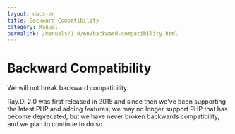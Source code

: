 ```yaml
---
layout: docs-en
title: Backward Compatibility
category: Manual
permalink: /manuals/1.0/en/backward-compatibility.html
---
```

# Backward Compatibility

We will not break backward compatibility.

Ray.Di 2.0 was first released in 2015 and since then we've been supporting the latest PHP and adding features; we may no longer support PHP that has become deprecated, but we have never broken backwards compatibility, and we plan to continue to do so.
